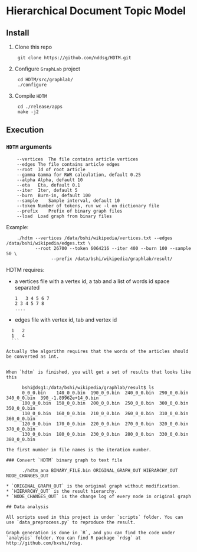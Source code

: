 # Hierarchical Document Topic Model

## Install

1. Clone this repo

		git clone https://github.com/nddsg/HDTM.git

2. Configure `GraphLab` project

		cd HDTM/src/graphlab/
		./configure

3. Compile `HDTM`

		cd ./release/apps
		make -j2

## Execution

### `HDTM` arguments

		--vertices	The file contains article vertices
		--edges	The file contains article edges
		--root	Id of root article
		--gamma	Gamma for RWR calculation, default 0.25
		--alpha	Alpha, default 10
		--eta	Eta, default 0.1
		--iter	Iter, default 5
		--burn	Burn-in, default 100
		--sample	Sample interval, default 10
		--token	Number of tokens, run wc -l on dictionary file
		--prefix	Prefix of binary graph files
		--load	Load graph from binary files

Example:

		./hdtm --vertices /data/bshi/wikipedia/vertices.txt --edges /data/bshi/wikipedia/edges.txt \
		       --root 26700 --token 6064216 --iter 400 --burn 100 --sample 50 \
					 --prefix /data/bshi/wikipedia/graphlab/result/


 HDTM requires:

 - a vertices file with a vertex id, a tab and a list of words id space separated

 	```
 	1	3 4 5 6 7
 	2 3 4 5 7 8
 	....
 	```
 - edges file with vertex id, tab and vertex id
 
  ```
	1	2
	1	4
	```

Actually the algorithm requires that the words of the articles should be converted as int.


When `hdtm` is finished, you will get a set of results that looks like this

		bshi@dsg1:/data/bshi/wikipedia/graphlab/result$ ls
		0_0_0.bin    140_0_0.bin  190_0_0.bin  240_0_0.bin  290_0_0.bin  340_0_0.bin  390_-1.89962e+14_0.bin
		100_0_0.bin  150_0_0.bin  200_0_0.bin  250_0_0.bin  300_0_0.bin  350_0_0.bin
		110_0_0.bin  160_0_0.bin  210_0_0.bin  260_0_0.bin  310_0_0.bin  360_0_0.bin
		120_0_0.bin  170_0_0.bin  220_0_0.bin  270_0_0.bin  320_0_0.bin  370_0_0.bin
		130_0_0.bin  180_0_0.bin  230_0_0.bin  280_0_0.bin  330_0_0.bin  380_0_0.bin

The first number in file names is the iteration number.

### Convert `HDTM` binary graph to text file

		./hdtm_ana BINARY_FILE.bin ORIGINAL_GRAPH_OUT HIERARCHY_OUT NODE_CHANGES_OUT

* `ORIGINAL_GRAPH_OUT` is the original graph without modification.
* `HIERARCHY_OUT` is the result hierarchy.
* `NODE_CHANGES_OUT` is the change log of every node in original graph

## Data analysis

All scripts used in this project is under `scripts` folder. You can use `data_preprocess.py` to reproduce the result.

Graph generation is done in `R`, and you can find the code under `analysis` folder. You can find R package `rdsg` at http://github.com/bxshi/rdsg.
